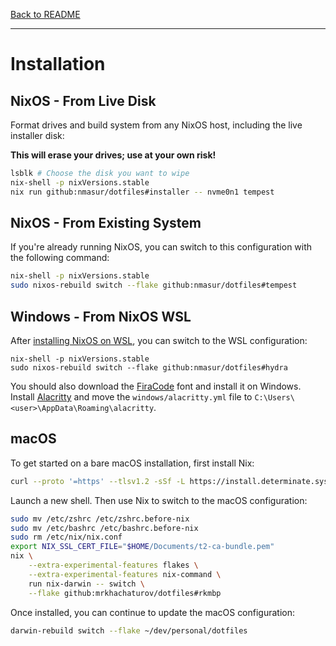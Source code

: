 [Back to README](../README.md)

---

# Installation

## NixOS - From Live Disk

Format drives and build system from any NixOS host, including the live
installer disk:

**This will erase your drives; use at your own risk!**

```bash
lsblk # Choose the disk you want to wipe
nix-shell -p nixVersions.stable
nix run github:nmasur/dotfiles#installer -- nvme0n1 tempest
```

## NixOS - From Existing System

If you're already running NixOS, you can switch to this configuration with the
following command:

```bash
nix-shell -p nixVersions.stable
sudo nixos-rebuild switch --flake github:nmasur/dotfiles#tempest
```

## Windows - From NixOS WSL

After [installing NixOS on
WSL](https://xeiaso.net/blog/nix-flakes-4-wsl-2022-05-01), you can switch to
the WSL configuration:

```
nix-shell -p nixVersions.stable
sudo nixos-rebuild switch --flake github:nmasur/dotfiles#hydra
```

You should also download the
[FiraCode](https://github.com/ryanoasis/nerd-fonts/releases/download/v2.2.2/FiraCode.zip)
font and install it on Windows. Install [Alacritty](https://alacritty.org/) and
move the `windows/alacritty.yml` file to
`C:\Users\<user>\AppData\Roaming\alacritty`.

## macOS

To get started on a bare macOS installation, first install Nix:

```bash
curl --proto '=https' --tlsv1.2 -sSf -L https://install.determinate.systems/nix | sh -s -- install
```

Launch a new shell. Then use Nix to switch to the macOS configuration:

```bash
sudo mv /etc/zshrc /etc/zshrc.before-nix
sudo mv /etc/bashrc /etc/bashrc.before-nix
sudo rm /etc/nix/nix.conf
export NIX_SSL_CERT_FILE="$HOME/Documents/t2-ca-bundle.pem"
nix \
    --extra-experimental-features flakes \
    --extra-experimental-features nix-command \
    run nix-darwin -- switch \
    --flake github:mrkhachaturov/dotfiles#rkmbp
```

Once installed, you can continue to update the macOS configuration:

```bash
darwin-rebuild switch --flake ~/dev/personal/dotfiles
```

